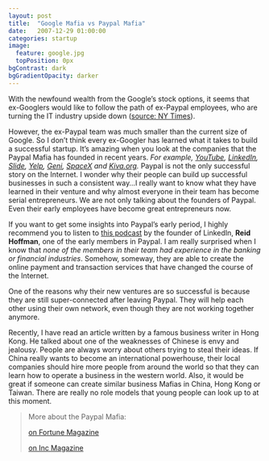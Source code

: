 ```yaml
---
layout: post
title:  "Google Mafia vs Paypal Mafia"
date:   2007-12-29 01:00:00
categories: startup
image:
  feature: google.jpg
  topPosition: 0px
bgContrast: dark
bgGradientOpacity: darker
---
```


With the newfound wealth from the Google’s stock options, it seems that ex-Googlers would like to follow the path of ex-Paypal employees, who are turning the IT industry upside down ([source: NY Times](http://www.nytimes.com/2007/12/28/business/28vc.html?ref=business)).

However, the ex-Paypal team was much smaller than the current size of Google. So I don’t think every ex-Googler has learned what it takes to build a successful startup. It’s amazing when you look at the companies that the Paypal Mafia has founded in recent years. _For example, [YouTube](http://youtube.com), [LinkedIn](http://linkedin.com), [Slide](http://slide.com), [Yelp](http://yelp.com), [Geni](http://geni.com), [SpaceX](http://SpaceX.com) and [Kiva.org](http://Kiva.org)._ Paypal is not the only successful story on the Internet. I wonder why their people can build up successful businesses in such a consistent way…I really want to know what they have learned in their venture and why almost everyone in their team has become serial entrepreneurs. We are not only talking about the founders of Paypal. Even their early employees have become great entrepreneurs now.

If you want to get some insights into Paypal’s early period, I highly recommend you to listen to [this podcast](http://edcorner.stanford.edu/authorMaterialInfo.html?author=229) by the founder of LinkedIn, **Reid Hoffman**, one of the early members in Paypal. I am really surprised when I know that _none of the members in their team had experience in the banking or financial industries_. Somehow, someway, they are able to create the online payment and transaction services that have changed the course of the Internet.

One of the reasons why their new ventures are so successful is because they are still super-connected after leaving Paypal. They will help each other using their own network, even though they are not working together anymore.

Recently, I have read an article written by a famous business writer in Hong Kong. He talked about one of the weaknesses of Chinese is envy and jealousy. People are always worry about others trying to steal their ideas. If China really wants to become an international powerhouse, their local companies should hire more people from around the world so that they can learn how to operate a business in the western world. Also, it would be great if someone can create similar business Mafias in China, Hong Kong or Taiwan. There are really no role models that young people can look up to at this moment.

> More about the Paypal Mafia:
>
> [on Fortune Magazine](http://money.cnn.com/2007/11/13/magazines/fortune/paypal_mafia.fortune/index.htm)
>
> [on Inc Magazine](http://www.inc.com/magazine/20071201/entrepreneur-of-the-year-elon-musk.html)
